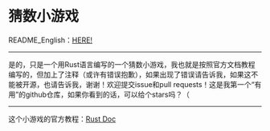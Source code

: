 # 猜数小游戏
README_English：[HERE!](/example/REAME.md)
___
是的，只是一个用Rust语言编写的一个猜数小游戏，我也就是按照官方文档教程编写的，但加上了注释（或许有错误抱歉），如果出现了错误请告诉我，如果这不能被开源，也请告诉我，谢谢！欢迎提交issue和pull requests！这是我第一个“有用”的github仓库，如果你看到的话，可以给个stars吗？（
___
这个小游戏的官方教程：[Rust Doc](https://doc.rust-lang.org/book/ch02-00-guessing-game-tutorial.html)
